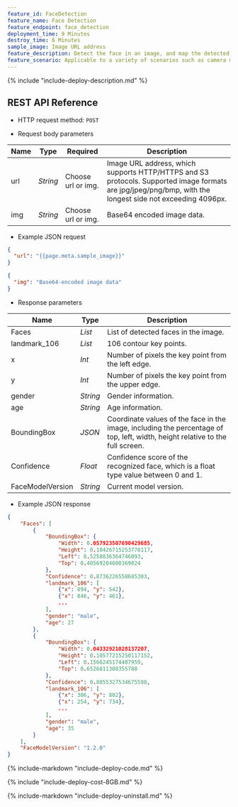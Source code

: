 ```yaml
---
feature_id: FaceDetection
feature_name: Face Detection
feature_endpoint: face_detection
deployment_time: 9 Minutes
destroy_time: 6 Minutes
sample_image: Image URL address
feature_description: Detect the face in an image, and map the detected facial features and contour key point information to 64 vector coordinates. 
feature_scenario: Applicable to a variety of scenarios such as camera monitoring, facial feature analysis, and interactive marketing.
---
```


{%
  include "include-deploy-description.md"
%}
## REST API Reference

- HTTP request method: `POST`

- Request body parameters

| **Name**  | **Type**  | **Required** |  **Description**  |
|----------|-----------|------------|------------|
| url | *String* |Choose url or img.|Image URL address, which supports HTTP/HTTPS and S3 protocols. Supported image formats are jpg/jpeg/png/bmp, with the longest side not exceeding 4096px.|
| img | *String* |Choose url or img.|Base64 encoded image data.|

- Example JSON request

``` json
{
  "url": "{{page.meta.sample_image}}"
}
```

``` json
{
  "img": "Base64-encoded image data"
}
```

- Response parameters

| **Name** | **Type** | **Description**  |
|----------|-----------|------------|
|Faces    |*List*   |List of detected faces in the image.|
|landmark_106    |*List*   |106 contour key points.|
|x    |*Int*   |Number of pixels the key point from the left edge.|
|y    |*Int*   |Number of pixels the key point from the upper edge.|
|gender    |*String*   |Gender information.|
|age    |*String*   |Age information.|
|BoundingBox |*JSON*     |Coordinate values of the face in the image, including the percentage of top, left, width, height relative to the full screen.|
|Confidence    |*Float*   |Confidence score of the recognized face, which is a float type value between 0 and 1.|
|FaceModelVersion    |*String*   |Current model version.|

- Example JSON response

``` json
{
    "Faces": [
        {
            "BoundingBox": {
                "Width": 0.057923507690429685, 
                "Height": 0.10426715253778117, 
                "Left": 0.5258836364746093, 
                "Top": 0.40569204600369024
            }, 
            "Confidence": 0.8736226558685303, 
            "landmark_106": [
                {"x": 894, "y": 542}, 
                {"x": 846, "y": 461}, 
                ...
            ], 
            "gender": "male", 
            "age": 27
        }, 
        {
            "BoundingBox": {
                "Width": 0.04332921028137207, 
                "Height": 0.10577215250117152, 
                "Left": 0.1566245174407959, 
                "Top": 0.6526811308355788
            }, 
            "Confidence": 0.8055327534675598, 
            "landmark_106": [
                {"x": 306, "y": 802}, 
                {"x": 254, "y": 734}, 
                ...
            ], 
            "gender": "male", 
            "age": 35
        }
    ], 
    "FaceModelVersion": "1.2.0"
}
```

{%
  include-markdown "include-deploy-code.md"
%}

{%
  include "include-deploy-cost-8GB.md"
%}

{%
  include-markdown "include-deploy-uninstall.md"
%}